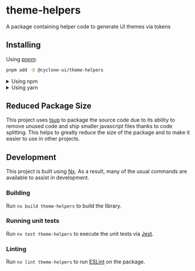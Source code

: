 <!-- START header -->
<!-- END header -->

# theme-helpers

A package containing helper code to generate UI themes via tokens

<!-- START doctoc -->
<!-- END doctoc -->

## Installing

Using [pnpm](http://pnpm.io):

```bash
pnpm add -D @cyclone-ui/theme-helpers
```

<details>
  <summary>Using npm</summary>

```bash
npm install -D @cyclone-ui/theme-helpers
```

</details>

<details>
  <summary>Using yarn</summary>

```bash
yarn add -D @cyclone-ui/theme-helpers
```

</details>

## Reduced Package Size

This project uses [tsup](https://tsup.egoist.dev/) to package the source code
due to its ability to remove unused code and ship smaller javascript files
thanks to code splitting. This helps to greatly reduce the size of the package
and to make it easier to use in other projects.

## Development

This project is built using [Nx](https://nx.dev). As a result, many of the usual
commands are available to assist in development.

### Building

Run `nx build theme-helpers` to build the library.

### Running unit tests

Run `nx test theme-helpers` to execute the unit tests via
[Jest](https://jestjs.io).

### Linting

Run `nx lint theme-helpers` to run [ESLint](https://eslint.org/) on the package.

<!-- START footer -->
<!-- END footer -->
